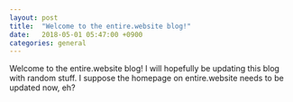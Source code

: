 ```yaml
---
layout: post
title:  "Welcome to the entire.website blog!"
date:   2018-05-01 05:47:00 +0900
categories: general
---
```

Welcome to the entire.website blog! I will hopefully be updating this blog with random stuff. I suppose the homepage on entire.website needs to be updated now, eh?

